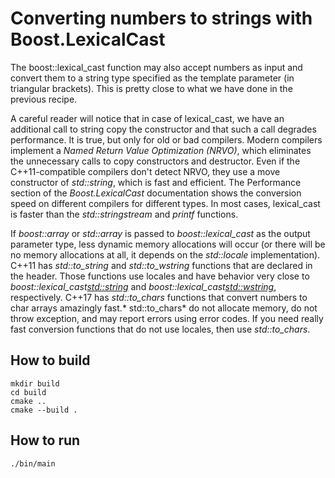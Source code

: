# Converting numbers to strings with Boost.LexicalCast

The boost::lexical_cast function may also accept numbers as input and convert them to a string type specified as the template parameter (in triangular brackets). This is pretty close to what we have done in the previous recipe.

A careful reader will notice that in case of lexical_cast, we have an additional call to string copy the constructor and that such a call degrades performance. It is true, but only for old or bad compilers. Modern compilers implement a *Named Return Value Optimization (NRVO)*, which eliminates the unnecessary calls to copy constructors and destructor. Even if the C++11-compatible compilers don't detect NRVO, they use a move constructor of *std::string*, which is fast and efficient. The Performance section of the *Boost.LexicalCast* documentation shows the conversion speed on different compilers for different types. In most cases, lexical_cast is faster than the *std::stringstream* and *printf* functions.

If *boost::array* or *std::array* is passed to *boost::lexical_cast* as the output parameter type, less dynamic memory allocations will occur (or there will be no memory allocations at all, it depends on the *std::locale* implementation).
C++11 has *std::to_string* and *std::to_wstring* functions that are declared in the <string> header. Those functions use locales and have behavior very close to *boost::lexical_cast<std::string>* and *boost::lexical_cast<std::wstring>*, respectively. C++17 has *std::to_chars* functions that convert numbers to char arrays amazingly fast.* std::to_chars* do not allocate memory, do not throw exception, and may report errors using error codes. If you need really fast conversion functions that do not use locales, then use *std::to_chars*.

## How to build
```
mkdir build
cd build
cmake ..
cmake --build .
```

## How to run
```
./bin/main

```
